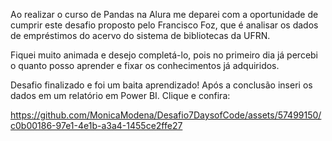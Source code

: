 Ao realizar o curso de Pandas na Alura me deparei com a oportunidade de cumprir este desafio proposto pelo Francisco Foz, 
que é analisar os dados de empréstimos do acervo do sistema de bibliotecas da UFRN.

Fiquei muito animada e desejo completá-lo, pois no primeiro dia já percebi o quanto posso aprender e fixar os conhecimentos já adquiridos.

Desafio finalizado e foi um baita aprendizado! Após a conclusão inseri os dados em um relatório em Power BI. Clique e confira:


https://github.com/MonicaModena/Desafio7DaysofCode/assets/57499150/c0b00186-97e1-4e1b-a3a4-1455ce2ffe27




